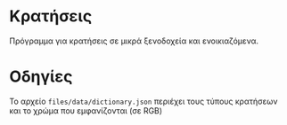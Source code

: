 # Κρατήσεις
Πρόγραμμα για κρατήσεις σε μικρά ξενοδοχεία και ενοικιαζόμενα.


# Οδηγίες

Το αρχείο `files/data/dictionary.json` περιέχει τους τύπους κρατήσεων και το χρώμα που εμφανίζονται (σε RGB)

